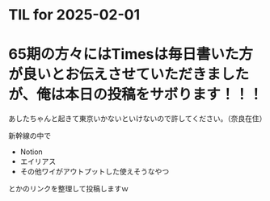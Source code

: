 # TIL for 2025-02-01
# 65期の方々にはTimesは毎日書いた方が良いとお伝えさせていただきましたが、俺は本日の投稿をサボります！！！
あしたちゃんと起きて東京いかないといけないので許してください。（奈良在住）

新幹線の中で

- Notion
- エイリアス
- その他ワイがアウトプットした使えそうなやつ

とかのリンクを整理して投稿しますｗ
